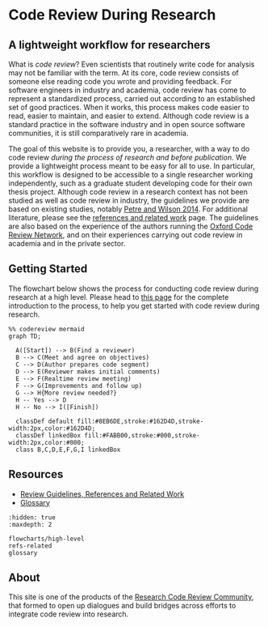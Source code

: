 # Code Review During Research

## A lightweight workflow for researchers

What is *code review*?  Even scientists that routinely write code for analysis
may not be familiar with the term.  At its core, code review consists of someone
else reading code you wrote and providing feedback.  For software engineers in
industry and academia, code review has come to represent a standardized process,
carried out according to an established set of good practices.  When it works,
this process makes code easier to read, easier to maintain, and easier to
extend.  Although code review is a standard practice in the software industry
and in open source software communities, it is still comparatively rare in
academia.

The goal of this website is to provide you, a researcher, with a way to do code
review *during the process of research and before publication*.  We provide a
lightweight process meant to be easy for all to use.  In particular, this
workflow is designed to be accessible to a single researcher working
independently, such as a graduate student developing code for their own thesis
project.  Although code review in a research context has not been studied as
well as code review in industry, the guidelines we provide are based on existing
studies, notably [Petre and Wilson 2014](https://arxiv.org/abs/1407.5648).  For
additional literature, please see the [references and related
work](./refs-related.md) page.  The guidelines are also based on the experience
of the authors running the [Oxford Code Review
Network](https://github.com/OxfordCodeReviewNet/forum), and on their experiences
carrying out code review in academia and in the private sector.

## Getting Started

The flowchart below shows the process for conducting code review during research
at a high level. Please head to [this page](flowcharts/high-level) for the
complete introduction to the process, to help you get started with code review
during research.

```{mermaid}
%% codereview mermaid
graph TD;

  A([Start]) --> B(Find a reviewer)
  B --> C(Meet and agree on objectives)
  C --> D(Author prepares code segment)
  D --> E(Reviewer makes initial comments)
  E --> F(Realtime review meeting)
  F --> G(Improvements and follow up)
  G --> H{More review needed?}
  H -- Yes --> D
  H -- No --> I([Finish])

  classDef default fill:#8EB6DE,stroke:#162D4D,stroke-width:2px,color:#162D4D;
  classDef linkedBox fill:#FABB00,stroke:#000,stroke-width:2px,color:#000;
  class B,C,D,E,F,G,I linkedBox
```

## Resources

* [Review Guidelines, References and Related Work](refs-related)
* [Glossary](glossary)

```{toctree}
:hidden: true
:maxdepth: 2

flowcharts/high-level
refs-related
glossary
```

## About

This site is one of the products of the [Research Code Review
Community](https://github.com/ResearchCodeReviewCommunity), that formed to open
up dialogues and build bridges across efforts to integrate code review into
research.
